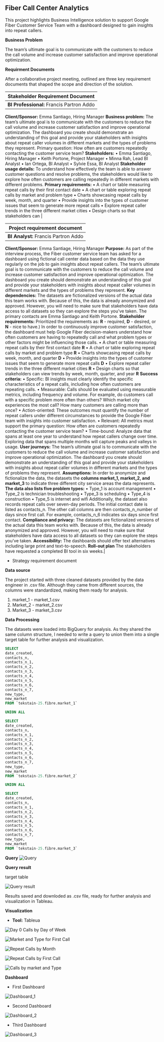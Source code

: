 ## Fiber Call Center Analytics 
This project highlights Business Intelligence solution to support Google Fiber Customer Service Team with a dashboard designed to gain insights into repeat callers.

**Business Problem**

The team’s ultimate goal is to communicate with the customers to reduce the call volume and increase customer satisfaction and improve operational optimization. 

**Requirment Documents**

After a collaborative project meeting, outlined are three key requirement documents that shaped the scope and direction of the solution.
 
|Stakeholder Requirement Document|
|----------------------------------|
|**BI Professional:** Francis Partron Addo
**Client/Sponsor:** Emma Santiago, Hiring Manager
**Business problem:** 
The team’s ultimate goal is to communicate with the customers to reduce the call volume and increase customer satisfaction and improve operational optimization. The dashboard you create should demonstrate an understanding of this goal and provide your stakeholders with insights about repeat caller volumes in different markets and the types of problems they represent. Primary question: How often are customers repeatedly contacting the customer service team?
**Stakeholders:** 
•	Emma Santiago, Hiring Manager
•	Keith Portone, Project Manager
•	Minna Rah, Lead BI Analyst
•	Ian Ortega, BI Analyst
•	Sylvie Essa, BI Analyst
**Stakeholder usage details:** 
To understand how effectively the team is able to answer customer questions and resolve problems, the stakeholders would like to explore how often customers are calling repeatedly in different markets with different problems. 
**Primary requirements:** 
•	A chart or table measuring repeat calls by their first contact date
•	A chart or table exploring repeat calls by market and problem type
•	Charts showcasing repeat calls by week, month, and quarter
•	Provide insights into the types of customer issues that seem to generate more repeat calls
•	Explore repeat caller trends in the three different market cities
•	Design charts so that stakeholders can |


  |Project requirement document|
  |-----------------------------|
  |**BI Analyst:** Francis Partron Addo
**Client/Sponsor:** Emma Santiage, Hiring Manager
**Purpose:** 
As part of the interview process, the Fiber customer service team has asked for a dashboard using fictional call center data based on the data they use regularly on the job to gain insights about repeat callers. The team’s ultimate goal is to communicate with the customers to reduce the call volume and increase customer satisfaction and improve operational optimization. The dashboard you create should demonstrate an understanding of this goal and provide your stakeholders with insights about repeat caller volumes in different markets and the types of problems they represent.
**Key dependencies:** 
The datasets are fictionalized versions of the actual data this team works with. Because of this, the data is already anonymized and approved. However, you will need to make sure that stakeholders have data access to all datasets so they can explore the steps you’ve taken. The primary contacts are Emma Santiago and Keith Portone.
**Stakeholder requirements:** 
Prioritized the requirements as: **R** - required, **D** - desired, or **N** - nice to have.)
In order to continuously improve customer satisfaction, the dashboard must help Google Fiber decision-makers understand how often customers are having to repeatedly call and what problem types or other factors might be influencing those calls. 
•	A chart or table measuring repeat calls by their first contact date **R**
•	A chart or table exploring repeat calls by market and problem type **R**
•	Charts showcasing repeat calls by week, month, and quarter **D**
•	Provide insights into the types of customer issues that seem to generate more repeat calls **D**
•	Explore repeat caller trends in the three different market cities **R**
•	Design charts so that stakeholders can view trends by week, month, quarter, and year  **R**
**Success criteria:** 
•	Specific: BI insights must clearly identify the specific characteristics of a repeat calls, including how often customers are repeating calls. 
•	Measurable: Calls should be evaluated using measurable metrics, including frequency and volume. For example, do customers call with a specific problem more often than others? Which market city experiences the most call? How many customers are calling more than once? 
•	Action-oriented: These outcomes must quantify the number of repeat callers under different circumstances to provide the Google Fiber team with insights into customer satisfaction. 
•	Relevant: All metrics must support the primary question: How often are customers repeatedly contacting the customer service team? 
•	Time-bound: Analyze data that spans at least one year to understand how repeat callers change over time. Exploring data that spans multiple months will capture peaks and valleys in usage. 
**User journeys:** 
The team’s ultimate goal is to communicate with the customers to reduce the call volume and increase customer satisfaction and improve operational optimization. The dashboard you create should demonstrate an understanding of this goal and provide your stakeholders with insights about repeat caller volumes in different markets and the types of problems they represent.
**Assumptions:** 
In order to anonymize and fictionalize the data, the datasets the **columns market_1, market_2, and market_3** to indicate three different city service areas the data represents. 
**The data also lists five problem types:**
•	Type_1 is account management
•	Type_2 is technician troubleshooting
•	Type_3 is scheduling
•	Type_4 is construction
•	Type_5 is internet and wifi
Additionally, the dataset also records repeat calls over seven-day periods. The initial contact date is listed as contacts_n. The other call columns are then contacts_n_number of days since first call. For example, contacts_n_6 indicates six days since first contact. 
**Compliance and privacy:**
The datasets are fictionalized versions of the actual data this team works with. Because of this, the data is already anonymized and approved. However, you will need to make sure that stakeholders have data access to all datasets so they can explore the steps you’ve taken. 
**Accessibility:** 
The dashboards should offer text alternatives including large print and text-to-speech.
**Roll-out plan**
The stakeholders have requested a completed BI tool in six weeks.|
- Strategy requirement document

**Data source**

The project started with three cleaned datasets provided by the data engineer in .csv file. Although they came from different sources, the columns were standardized, making them ready for analysis.

1. market_1 - market_1.csv
2. Market_2 - market_2.csv
3. Market_3 - market_3.csv

**Data Processing**

The datasets were loaded into BigQuery for analysis. As they shared the same column structure, I needed to write a query to union them into a single target table for further analysis and visualization.

```sql
SELECT 
date_created,
contacts_n,
contacts_n_1,
contacts_n_2,
contacts_n_3,
contacts_n_4,
contacts_n_5,
contacts_n_6,
contacts_n_7,
new_type,
new_market
FROM `tekstain-25.fibre.market_1`

UNION ALL

SELECT 
date_created,
contacts_n,
contacts_n_1,
contacts_n_2,
contacts_n_3,
contacts_n_4,
contacts_n_5,
contacts_n_6,
contacts_n_7,
new_type,
new_market
FROM `tekstain-25.fibre.market_2` 

UNION ALL

SELECT 
date_created,
contacts_n,
contacts_n_1,
contacts_n_2,
contacts_n_3,
contacts_n_4,
contacts_n_5,
contacts_n_6,
contacts_n_7,
new_type,
new_market
FROM `tekstain-25.fibre.market_3` 

```


**Query** 
![Query](Query.png)


**Query result** 

target table

![Query result](Query_result.png)

Results saved and downloded as .csv file, ready for further analysis and visualization in Tableau.


**Visualization**

- **Tool:** Tableua

![Day 0 Calls by Day of Week](Day_0_Calls_by_Day_of_Week.png)


![Market and Type for First Call](Market_and_Type_for_First_Call.png)


![Repeat Calls by Month](Repeat_Calls_by_month.png)


![Repeat Calls by First Call](Repeat_Calls_by_First_Call.png)


![Calls by market and Type](Calls_by_Market_and_Type.png)


**Dashboard**


- First Dashboard

![Dashboard_1](Dashboard_1.png)


- Second Dashboard

![Dashboard_2](Dashboard_2.png)

- Third Dashboard

![Dashboard_3](Dashboard_3.png)
  
